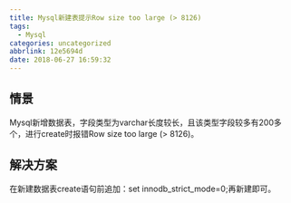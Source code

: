 ```yaml
---
title: Mysql新建表提示Row size too large (> 8126)
tags:
  - Mysql
categories: uncategorized
abbrlink: 12e5694d
date: 2018-06-27 16:59:32
---
```


## 情景
Mysql新增数据表，字段类型为varchar长度较长，且该类型字段较多有200多个，进行create时报错Row size too large (> 8126)。

## 解决方案
在新建数据表create语句前追加：set innodb_strict_mode=0;再新建即可。
